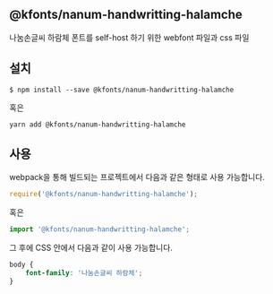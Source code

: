 
@kfonts/nanum-handwritting-halamche
---------------------

나눔손글씨 하람체 폰트를 self-host 하기 위한 webfont 파일과 css 파일

설치
----

```
$ npm install --save @kfonts/nanum-handwritting-halamche
```

혹은

```
yarn add @kfonts/nanum-handwritting-halamche
```

사용
----

webpack을 통해 빌드되는 프로젝트에서 다음과 같은 형태로 사용 가능합니다.

```js
require('@kfonts/nanum-handwritting-halamche');
```

혹은

```js
import '@kfonts/nanum-handwritting-halamche';
```

그 후에 CSS 안에서 다음과 같이 사용 가능합니다.

```css
body {
    font-family: '나눔손글씨 하람체';
}
```
